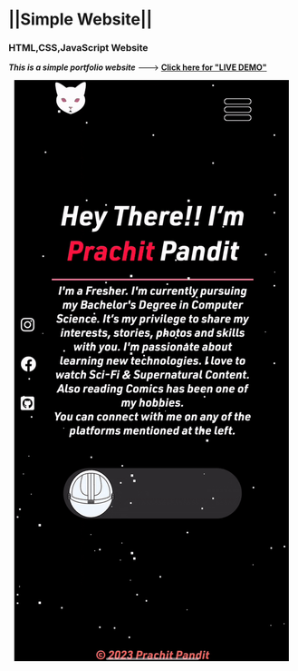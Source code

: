 
# ||Simple Website|| 

### HTML,CSS,JavaScript Website
***This is a simple portfolio website*** --->
[**Click here for "LIVE DEMO"**](https://itsprachit.ml)

<p align="center">
  <img src="ezgif-5-36072547dc.gif"/>
</p>

